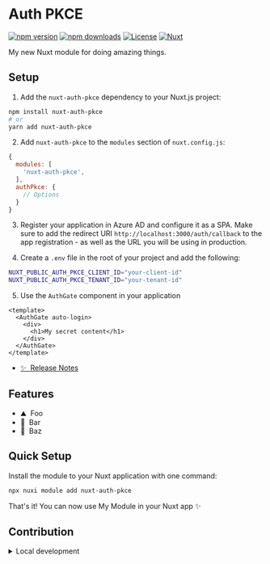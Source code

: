 <!--
Get your module up and running quickly.

Find and replace all on all files (CMD+SHIFT+F):
- Name: Auth PKCE module
- Package name: nuxt-auth-pkce
- Description: Nuxt auth module for SPA with PKCE
-->

# Auth PKCE

[![npm version][npm-version-src]][npm-version-href]
[![npm downloads][npm-downloads-src]][npm-downloads-href]
[![License][license-src]][license-href]
[![Nuxt][nuxt-src]][nuxt-href]

My new Nuxt module for doing amazing things.


## Setup

1. Add the `nuxt-auth-pkce` dependency to your Nuxt.js project:

```bash
npm install nuxt-auth-pkce
# or
yarn add nuxt-auth-pkce
```

2. Add `nuxt-auth-pkce` to the `modules` section of `nuxt.config.js`:

```js
{
  modules: [
    'nuxt-auth-pkce',
  ],
  authPkce: {
    // Options
  }
}
```

3. Register your application in Azure AD and configure it as a SPA. Make sure to add the redirect URI `http://localhost:3000/auth/callback` to the app registration - as well as the URL you will be using in production.


4. Create a `.env` file in the root of your project and add the following:

```bash
NUXT_PUBLIC_AUTH_PKCE_CLIENT_ID="your-client-id"
NUXT_PUBLIC_AUTH_PKCE_TENANT_ID="your-tenant-id"
```


5. Use the `AuthGate` component in your application

``` vue
<template>
  <AuthGate auto-login>
    <div>
      <h1>My secret content</h1>
    </div>
  </AuthGate>
</template>
```


- [✨ &nbsp;Release Notes](/CHANGELOG.md)
<!-- - [🏀 Online playground](https://stackblitz.com/github/your-org/nuxt-auth-pkce?file=playground%2Fapp.vue) -->
<!-- - [📖 &nbsp;Documentation](https://example.com) -->

## Features

<!-- Highlight some of the features your module provide here -->
- ⛰ &nbsp;Foo
- 🚠 &nbsp;Bar
- 🌲 &nbsp;Baz

## Quick Setup

Install the module to your Nuxt application with one command:

```bash
npx nuxi module add nuxt-auth-pkce
```

That's it! You can now use My Module in your Nuxt app ✨


## Contribution

<details>
  <summary>Local development</summary>

  ```bash
  # Install dependencies
  npm install

  # Generate type stubs
  npm run dev:prepare

  # Develop with the playground
  npm run dev

  # Build the playground
  npm run dev:build

  # Run ESLint
  npm run lint

  # Run Vitest
  npm run test
  npm run test:watch

  # Release new version
  npm run release
  ```

</details>


<!-- Badges -->
[npm-version-src]: https://img.shields.io/npm/v/nuxt-auth-pkce/latest.svg?style=flat&colorA=020420&colorB=00DC82
[npm-version-href]: https://npmjs.com/package/nuxt-auth-pkce

[npm-downloads-src]: https://img.shields.io/npm/dm/nuxt-auth-pkce.svg?style=flat&colorA=020420&colorB=00DC82
[npm-downloads-href]: https://npm.chart.dev/nuxt-auth-pkce

[license-src]: https://img.shields.io/npm/l/nuxt-auth-pkce.svg?style=flat&colorA=020420&colorB=00DC82
[license-href]: https://npmjs.com/package/nuxt-auth-pkce

[nuxt-src]: https://img.shields.io/badge/Nuxt-020420?logo=nuxt.js
[nuxt-href]: https://nuxt.com
